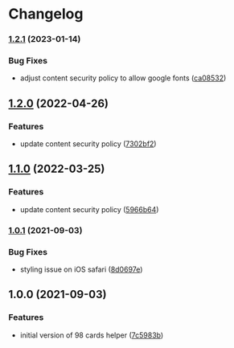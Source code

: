 # Changelog

### [1.2.1](https://github.com/icelam/98-cards-helper/compare/v1.2.0...v1.2.1) (2023-01-14)


### Bug Fixes

* adjust content security policy to allow google fonts ([ca08532](https://github.com/icelam/98-cards-helper/commit/ca08532858a3cf700ffb5fe335771aac647ede6f))

## [1.2.0](https://github.com/icelam/98-cards-helper/compare/v1.1.0...v1.2.0) (2022-04-26)


### Features

* update content security policy ([7302bf2](https://github.com/icelam/98-cards-helper/commit/7302bf2dce02e1d7a7ee956730f7d48ecf387557))

## [1.1.0](https://github.com/icelam/98-cards-helper/compare/v1.0.1...v1.1.0) (2022-03-25)


### Features

* update content security policy ([5966b64](https://github.com/icelam/98-cards-helper/commit/5966b64b800992dc8dc831f7227374777387f60c))

### [1.0.1](https://github.com/icelam/98-cards-helper/compare/v1.0.0...v1.0.1) (2021-09-03)


### Bug Fixes

* styling issue on iOS safari ([8d0697e](https://github.com/icelam/98-cards-helper/commit/8d0697e0e664a99f0f314e7d39e1f8e482a025ad))

## 1.0.0 (2021-09-03)


### Features

* initial version of 98 cards helper ([7c5983b](https://github.com/icelam/98-cards-helper/commit/7c5983ba178270e6b05a8bf92af4d26fcaa5a430))
